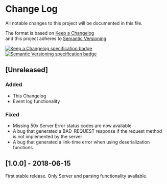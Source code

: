 # Change Log  
All notable changes to this project will be documented in this file.  

The format is based on [Keep a Changelog](http://keepachangelog.com/)  
and this project adheres to [Semantic Versioning](http://semver.org/).  

[![Keep a Changelog specification badge](https://img.shields.io/badge/Keep%20a%20Changelog%20Specification-1.0.0-orange.svg)](http://keepachangelog.com)
[![Semantic Versioning specification badge](https://img.shields.io/badge/Semantic%20Versioning%20Specification-2.0.0-orange.svg)](http://semver.org)

## [Unreleased] ##
### Added ###

- This Changelog
- Event log functionality

### Fixed ###

- Missing 50x Server Error status codes are now available
- A bug that generated a BAD_REQUEST response if the request method is not implemented by the server
- A bug that generated a link-time error when using deserialization functions

## [1.0.0] - 2018-06-15 ##

First stable release.
Only Server and parsing functionality available.
